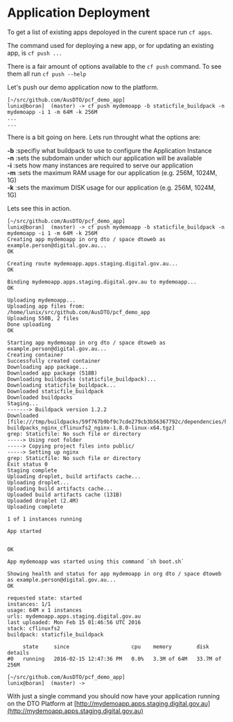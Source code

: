 # Application Deployment

To get a list of existing apps depoloyed in the curent space run `cf apps`.

The command used for deploying a new app, or for updating an existing app, is `cf push ...`

There is a fair amount of options available to the `cf push` command. To see them all run `cf push --help`

Let's push our demo application now to the platform.

``` language-none
[~/src/github.com/AusDTO/pcf_demo_app]
lunix@boran]  (master) -> cf push mydemoapp -b staticfile_buildpack -n mydemoapp -i 1 -m 64M -k 256M
...
...
```
There is a bit going on here. Lets run throught what the options are:

**-b** :specifiy what buildpack to use to configure the Application Instance  
**-n** :sets the subdomain under which our application will be available  
**-i** :sets how many instances are required to serve our application  
**-m** :sets the maximum RAM usage for our application (e.g. 256M, 1024M, 1G)  
**-k** :sets the maximum DISK usage for our application (e.g. 256M, 1024M, 1G)  

Lets see this in action.
``` language-none
[~/src/github.com/AusDTO/pcf_demo_app]
lunix@boran]  (master) -> cf push mydemoapp -b staticfile_buildpack -n mydemoapp -i 1 -m 64M -k 256M
Creating app mydemoapp in org dto / space dtoweb as example.person@digital.gov.au...
OK

Creating route mydemoapp.apps.staging.digital.gov.au...
OK

Binding mydemoapp.apps.staging.digital.gov.au to mydemoapp...
OK

Uploading mydemoapp...
Uploading app files from: /home/lunix/src/github.com/AusDTO/pcf_demo_app
Uploading 550B, 2 files
Done uploading
OK

Starting app mydemoapp in org dto / space dtoweb as example.person@digital.gov.au...
Creating container
Successfully created container
Downloading app package...
Downloaded app package (518B)
Downloading buildpacks (staticfile_buildpack)...
Downloading staticfile_buildpack...
Downloaded staticfile_buildpack
Downloaded buildpacks
Staging...
-------> Buildpack version 1.2.2
Downloaded [file:///tmp/buildpacks/59f767b9bf9c7cde279cb3b56367792c/dependencies/https___s3.amazonaws.com_pivotal-buildpacks_nginx_cflinuxfs2_nginx-1.8.0-linux-x64.tgz]
grep: Staticfile: No such file or directory
-----> Using root folder
-----> Copying project files into public/
-----> Setting up nginx
grep: Staticfile: No such file or directory
Exit status 0
Staging complete
Uploading droplet, build artifacts cache...
Uploading droplet...
Uploading build artifacts cache...
Uploaded build artifacts cache (131B)
Uploaded droplet (2.4M)
Uploading complete

1 of 1 instances running

App started


OK

App mydemoapp was started using this command `sh boot.sh`

Showing health and status for app mydemoapp in org dto / space dtoweb as example.person@digital.gov.au...
OK

requested state: started
instances: 1/1
usage: 64M x 1 instances
urls: mydemoapp.apps.staging.digital.gov.au
last uploaded: Mon Feb 15 01:46:56 UTC 2016
stack: cflinuxfs2
buildpack: staticfile_buildpack

     state     since                    cpu    memory        disk            details
#0   running   2016-02-15 12:47:36 PM   0.0%   3.3M of 64M   33.7M of 256M

[~/src/github.com/AusDTO/pcf_demo_app]
lunix@boran]  (master) ->
```

With just a single command you should now have your application running on the DTO Platform at [http://mydemoapp.apps.staging.digital.gov.au](http://mydemoapp.apps.staging.digital.gov.au)
